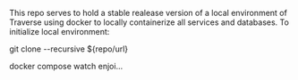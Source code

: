 This repo serves to hold a stable realease version of a local environment of Traverse using docker to locally containerize all services and databases. 
To initialize local environment:

git clone --recursive ${repo/url}

docker compose watch
enjoi...
